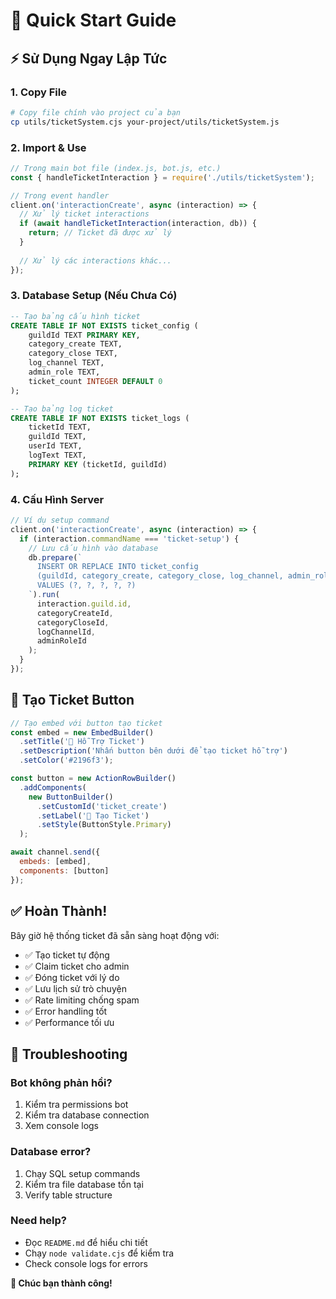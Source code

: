 # 🚀 Quick Start Guide

## ⚡ Sử Dụng Ngay Lập Tức

### 1. Copy File
```bash
# Copy file chính vào project của bạn
cp utils/ticketSystem.cjs your-project/utils/ticketSystem.js
```

### 2. Import & Use
```javascript
// Trong main bot file (index.js, bot.js, etc.)
const { handleTicketInteraction } = require('./utils/ticketSystem');

// Trong event handler
client.on('interactionCreate', async (interaction) => {
  // Xử lý ticket interactions
  if (await handleTicketInteraction(interaction, db)) {
    return; // Ticket đã được xử lý
  }
  
  // Xử lý các interactions khác...
});
```

### 3. Database Setup (Nếu Chưa Có)
```sql
-- Tạo bảng cấu hình ticket
CREATE TABLE IF NOT EXISTS ticket_config (
    guildId TEXT PRIMARY KEY,
    category_create TEXT,
    category_close TEXT,
    log_channel TEXT,
    admin_role TEXT,
    ticket_count INTEGER DEFAULT 0
);

-- Tạo bảng log ticket
CREATE TABLE IF NOT EXISTS ticket_logs (
    ticketId TEXT,
    guildId TEXT,
    userId TEXT,
    logText TEXT,
    PRIMARY KEY (ticketId, guildId)
);
```

### 4. Cấu Hình Server
```javascript
// Ví dụ setup command
client.on('interactionCreate', async (interaction) => {
  if (interaction.commandName === 'ticket-setup') {
    // Lưu cấu hình vào database
    db.prepare(`
      INSERT OR REPLACE INTO ticket_config 
      (guildId, category_create, category_close, log_channel, admin_role) 
      VALUES (?, ?, ?, ?, ?)
    `).run(
      interaction.guild.id,
      categoryCreateId,
      categoryCloseId,
      logChannelId,
      adminRoleId
    );
  }
});
```

## 🎫 Tạo Ticket Button

```javascript
// Tạo embed với button tạo ticket
const embed = new EmbedBuilder()
  .setTitle('🎫 Hỗ Trợ Ticket')
  .setDescription('Nhấn button bên dưới để tạo ticket hỗ trợ')
  .setColor('#2196f3');

const button = new ActionRowBuilder()
  .addComponents(
    new ButtonBuilder()
      .setCustomId('ticket_create')
      .setLabel('🎫 Tạo Ticket')
      .setStyle(ButtonStyle.Primary)
  );

await channel.send({
  embeds: [embed],
  components: [button]
});
```

## ✅ Hoàn Thành!

Bây giờ hệ thống ticket đã sẵn sàng hoạt động với:

- ✅ Tạo ticket tự động
- ✅ Claim ticket cho admin
- ✅ Đóng ticket với lý do
- ✅ Lưu lịch sử trò chuyện
- ✅ Rate limiting chống spam
- ✅ Error handling tốt
- ✅ Performance tối ưu

## 🔧 Troubleshooting

### Bot không phản hồi?
1. Kiểm tra permissions bot
2. Kiểm tra database connection
3. Xem console logs

### Database error?
1. Chạy SQL setup commands
2. Kiểm tra file database tồn tại
3. Verify table structure

### Need help?
- Đọc `README.md` để hiểu chi tiết
- Chạy `node validate.cjs` để kiểm tra
- Check console logs for errors

**🎉 Chúc bạn thành công!**